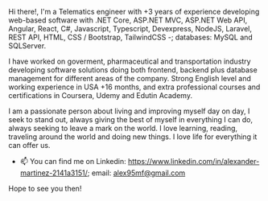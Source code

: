 Hi there!, I'm a Telematics engineer with +3 years of experience developing web-based software with .NET Core, ASP.NET MVC, ASP.NET Web API, Angular, React, C#, Javascript, Typescript, Devexpress, NodeJS, Laravel, REST API, HTML, CSS / Bootstrap, TailwindCSS -; databases: MySQL and SQLServer.

I have worked on goverment, pharmaceutical and transportation industry developing software solutions doing both frontend, backend plus database management for different areas of the company. Strong English level and working experience in USA +16 months, and extra professional courses and certifications in Coursera, Udemy and Edutin Academy.

I am a passionate person about living and improving myself day on day, I seek to stand out, always giving the best of myself in everything I can do, always seeking to leave a mark on the world. I love learning, reading, traveling around the world and doing new things. I love life for everything it can offer us.

- 📫 You can find me on Linkedin: https://www.linkedin.com/in/alexander-martinez-2141a3151/; email: alex95mf@gmail.com

Hope to see you then!
